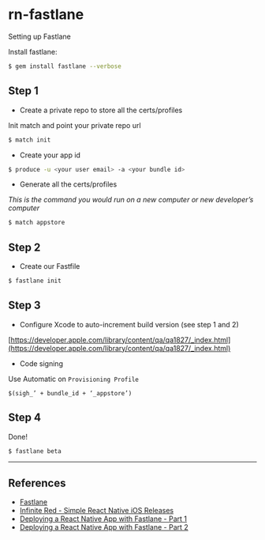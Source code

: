# rn-fastlane

Setting up Fastlane

Install fastlane:

```sh
$ gem install fastlane --verbose
```

## Step 1

* Create a private repo to store all the certs/profiles

Init match and point your private repo url
```sh
$ match init
```

* Create your app id

```sh
$ produce -u <your user email> -a <your bundle id>
```

* Generate all the certs/profiles

*This is the command you would run on a new computer or new developer’s computer*

```sh
$ match appstore
```

## Step 2

* Create our Fastfile

```sh
$ fastlane init
```

## Step 3

* Configure Xcode to auto-increment build version (see step 1 and 2)

[https://developer.apple.com/library/content/qa/qa1827/_index.html](https://developer.apple.com/library/content/qa/qa1827/_index.html)

* Code signing

Use Automatic on `Provisioning Profile`
```
$(sigh_’ + bundle_id + ‘_appstore’)
```

## Step 4

Done!

```sh
$ fastlane beta
```

---

## References

* [Fastlane](https://fastlane.tools/)
* [Infinite Red - Simple React Native iOS Releases](https://shift.infinite.red/simple-react-native-ios-releases-4c28bb53a97b#.ar38yyso7)
* [Deploying a React Native App with Fastlane - Part 1](https://dbanck.svbtle.com/deploying-a-react-native-app-with-fastlane)
* [Deploying a React Native App with Fastlane - Part 2](https://dbanck.svbtle.com/part-2-android-with-fastlane-supply)

